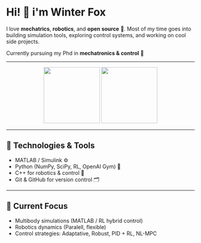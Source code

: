 # Hi! 👋 i'm Winter Fox  

I love **mechatrics**, **robotics**, and **open source** 🚀.
Most of my time goes into building simulation tools, exploring control systems, and working on cool side projects.  

Currently pursuing my Phd in **mechatronics & control** 🤖  

---

<p align="center">
  <img src="https://github-readme-stats.vercel.app/api?username=WinterTheFox&show_icons=true&theme=radical" height="150"/>
  <img src="https://github-readme-stats.vercel.app/api/top-langs/?username=WinterTheFox&layout=compact&theme=radical" height="150"/>
</p>

---

## 🔧 Technologies & Tools  

- MATLAB / Simulink ⚙️  
- Python (NumPy, SciPy, RL, OpenAI Gym) 🐍  
- C++ for robotics & control 🚀  
- Git & GitHub for version control 🗂️  

---

## 🌱 Current Focus  

- Multibody simulations (MATLAB / RL hybrid control)  
- Robotics dynamics (Paralell, flexible)  
- Control strategies: Adaptative, Robust, PID + RL, NL-MPC  
